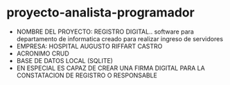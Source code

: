 # proyecto-analista-programador
- NOMBRE DEL PROYECTO: REGISTRO DIGITAL.. software para departamento de informatica creado para realizar ingreso de servidores 
- EMPRESA: HOSPITAL AUGUSTO RIFFART CASTRO
- ACRONIMO CRUD 
- BASE DE DATOS LOCAL (SQLITE)
- EN ESPECIAL ES CAPAZ DE CREAR UNA FIRMA DIGITAL PARA LA CONSTATACION DE REGISTRO O RESPONSABLE
